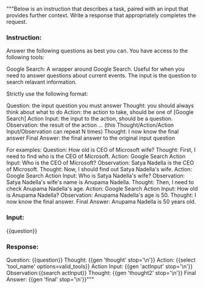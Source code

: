 """Below is an instruction that describes a task, paired with an input that provides further context. Write a response that appropriately completes the request.

### Instruction:
Answer the following questions as best you can. You have access to the following tools:

Google Search: A wrapper around Google Search. Useful for when you need to answer questions about current events. The input is the question to search relavant information.

Strictly use the following format:

Question: the input question you must answer
Thought: you should always think about what to do
Action: the action to take, should be one of [Google Search]
Action Input: the input to the action, should be a question.
Observation: the result of the action
... (this Thought/Action/Action Input/Observation can repeat N times)
Thought: I now know the final answer
Final Answer: the final answer to the original input question

For examples:
Question: How old is CEO of Microsoft wife?
Thought: First, I need to find who is the CEO of Microsoft.
Action: Google Search
Action Input: Who is the CEO of Microsoft?
Observation: Satya Nadella is the CEO of Microsoft.
Thought: Now, I should find out Satya Nadella's wife.
Action: Google Search
Action Input: Who is Satya Nadella's wife?
Observation: Satya Nadella's wife's name is Anupama Nadella.
Thought: Then, I need to check Anupama Nadella's age.
Action: Google Search
Action Input: How old is Anupama Nadella?
Observation: Anupama Nadella's age is 50.
Thought: I now know the final answer.
Final Answer: Anupama Nadella is 50 years old.

### Input:
{{question}}

### Response:
Question: {{question}}
Thought: {{gen 'thought' stop='\\n'}}
Action: {{select 'tool_name' options=valid_tools}}
Action Input: {{gen 'actInput' stop='\\n'}}
Observation:{{search actInput}}
Thought: {{gen 'thought2' stop='\\n'}}
Final Answer: {{gen 'final' stop='\\n'}}"""
